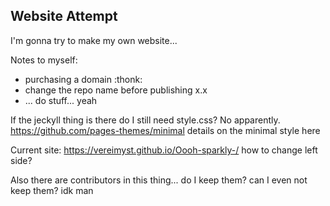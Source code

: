 ## Website Attempt

I'm gonna try to make my own website...

Notes to myself:
 - purchasing a domain :thonk:
 - change the repo name before publishing x.x
 - ... do stuff... yeah

If the jeckyll thing is there do I still need style.css? No apparently.
https://github.com/pages-themes/minimal details on the minimal style here

Current site: https://vereimyst.github.io/Oooh-sparkly-/ how to change left side?

Also there are contributors in this thing... do I keep them? can I even not keep them? idk man
